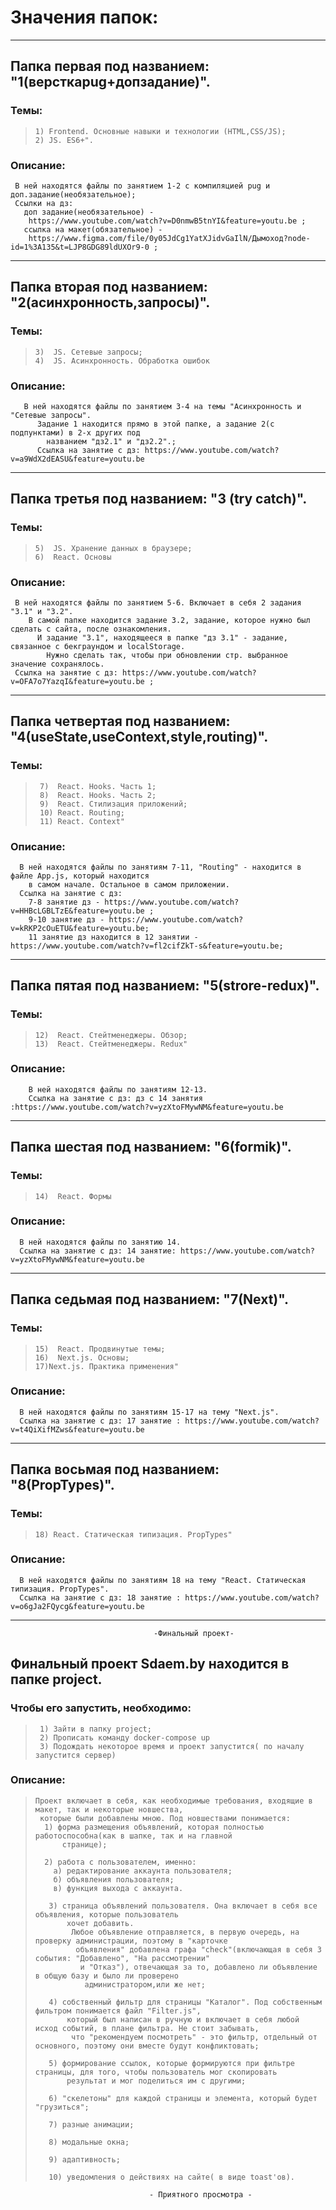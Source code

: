 # Значения папок:
_______________________________________________________

## Папка первая под названием: "1(версткаpug+допзадание)". 
### Темы:
>     1) Frontend. Основные навыки и технологии (HTML,CSS/JS); 
>     2) JS. ES6+". 
  ### Описание:
     В ней находятся файлы по занятием 1-2 с компиляцией pug и доп.задание(необязательное);
     Ссылки на дз:
       доп задание(необязательное) - 
        https://www.youtube.com/watch?v=D0nmwB5tnYI&feature=youtu.be ;
       ссылка на макет(обязательное) - 
        https://www.figma.com/file/0y05JdCg1YatXJidvGaIlN/Дымоход?node-id=1%3A135&t=LJP8GDG89ldUXOr9-0 ;
__________________________________

## Папка вторая под названием: "2(асинхронность,запросы)". 
### Темы:
>     3)  JS. Сетевые запросы; 
>     4)  JS. Асинхронность. Обработка ошибок
  ### Описание:
       В ней находятся файлы по занятием 3-4 на темы "Асинхронность и  "Сетевые запросы". 
          Задание 1 находится прямо в этой папке, а задание 2(с подпунктами) в 2-х других под 
            названием "дз2.1" и "дз2.2".;
          Ссылка на занятие с дз: https://www.youtube.com/watch?v=a9WdX2dEASU&feature=youtu.be
__________________________________

## Папка третья под названием: "3 (try catch)".
### Темы:
>     5)  JS. Хранение данных в браузере; 
>     6)  React. Основы
  ### Описание:
     В ней находятся файлы по занятием 5-6. Включает в себя 2 задания "3.1" и "3.2". 
        В самой папке находится задание 3.2, задание, которое нужно был сделать с сайта, после ознакомления. 
          И задание "3.1", находящееся в папке "дз 3.1" - задание, связанное с бекграундом и localStorage. 
            Нужно сделать так, чтобы при обновлении стр. выбранное значение сохранялось.
     Ссылка на занятие с дз: https://www.youtube.com/watch?v=OFA7o7YazqI&feature=youtu.be ;
___________________________________

## Папка четвертая под названием: "4(useState,useContext,style,routing)".
### Темы:
>      7)  React. Hooks. Часть 1; 
>      8)  React. Hooks. Часть 2; 
>      9)  React. Стилизация приложений;
>      10) React. Routing;
>      11) React. Context"
  ### Описание:
      В ней находятся файлы по занятиям 7-11, "Routing" - находится в файле App.js, который находится 
        в самом начале. Остальное в самом приложении.
      Ссылка на занятие с дз: 
        7-8 занятие дз - https://www.youtube.com/watch?v=HHBcLGBLTzE&feature=youtu.be ; 
        9-10 занятие дз - https://www.youtube.com/watch?v=kRKP2cOuETU&feature=youtu.be; 
        11 занятие дз находится в 12 занятии - https://www.youtube.com/watch?v=fl2cifZkT-s&feature=youtu.be;
___________________________________

## Папка пятая под названием: "5(strore-redux)".
### Темы:
>     12)  React. Стейтменеджеры. Обзор;
>     13)  React. Стейтменеджеры. Redux" 
  ### Описание:
        В ней находятся файлы по занятиям 12-13.
        Ссылка на занятие с дз: дз с 14 занятия :https://www.youtube.com/watch?v=yzXtoFMywNM&feature=youtu.be
___________________________________

## Папка шестая под названием: "6(formik)".
### Темы:
>     14)  React. Формы
  ### Описание:
      В ней находятся файлы по занятию 14.
      Ссылка на занятие с дз: 14 занятие: https://www.youtube.com/watch?v=yzXtoFMywNM&feature=youtu.be
____________________________________

## Папка седьмая под названием: "7(Next)".
### Темы:
>     15)  React. Продвинутые темы;
>     16)  Next.js. Основы;
>     17)Next.js. Практика применения"
  ### Описание:
      В ней находятся файлы по занятиям 15-17 на тему "Next.js".
      Ссылка на занятие с дз: 17 занятие : https://www.youtube.com/watch?v=t4QiXifMZws&feature=youtu.be
____________________________________

## Папка восьмая под названием: "8(PropTypes)".
### Темы:
>     18) React. Статическая типизация. PropTypes"
  ### Описание:
      В ней находятся файлы по занятиям 18 на тему "React. Статическая типизация. PropTypes".
      Ссылка на занятие с дз: 18 занятие : https://www.youtube.com/watch?v=o6gJa2FQycg&feature=youtu.be
_____________________________________

                                    -Финальный проект-

## Финальный проект Sdaem.by находится в папке project. 
### Чтобы его запустить, необходимо:
>      1) Зайти в папку project;
>      2) Прописать команду docker-compose up
>      3) Подождать некоторое время и проект запустится( по началу запустится сервер)
### Описание:
>     Проект включает в себя, как необходимые требования, входящие в макет, так и некоторые новшества,
>      которые были добавлены мною. Под новшествами понимается:
>       1) форма размещения объявлений, которая полностью работоспособна(как в шапке, так и на главной 
>           странице);
>            
>       2) работа с пользователем, именно:
>         а) редактирование аккаунта пользователя;
>         б) объявления пользователя;
>         в) функция выхода с аккаунта.
  >                
>        3) страница объявлений пользователя. Она включает в себя все объявления, которые пользователь 
>            хочет добавить. 
>             Любое объявление отправляется, в первую очередь, на проверку администрации, поэтому в "карточке 
>              объявления" добавлена графа "check"(включающая в себя 3 события: "Добавлено", "На рассмотрении" 
>               и "Отказ"), отвечающая за то, добавлено ли объявление в общую базу и было ли проверено 
>                администратором,или же нет;
>                     
>        4) собственный фильтр для страницы "Каталог". Под собственным фильтром понимается файл "Filter.js", 
>            который был написан в ручную и включает в себя любой исход событий, в плане фильтра. Не стоит забывать, 
>             что "рекомендуем посмотреть" - это фильтр, отдельный от основного, поэтому они вместе будут конфликтовать;
>             
>        5) формирование ссылок, которые формируются при фильтре страницы, для того, чтобы пользователь мог скопировать 
>            результат и мог поделиться им с другими;
>                 
>        6) "скелетоны" для каждой страницы и элемента, который будет "грузиться";
>            
>        7) разные анимации;
>            
>        8) модальные окна;
>            
>        9) адаптивность;
>            
>        10) уведомления о действиях на сайте( в виде toast'ов).
                                        
                                   - Приятного просмотра -
      

